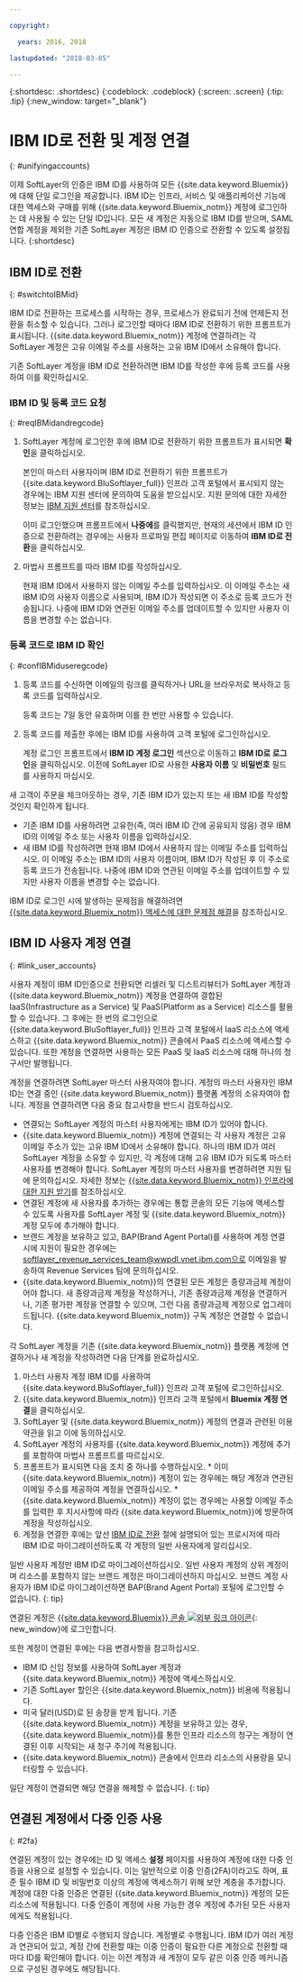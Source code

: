 ```yaml
---

copyright:

  years: 2016, 2018

lastupdated: "2018-03-05"

---
```


{:shortdesc: .shortdesc}
{:codeblock: .codeblock}
{:screen: .screen}
{:tip: .tip}
{:new_window: target="_blank"}

# IBM ID로 전환 및 계정 연결
{: #unifyingaccounts}

이제 SoftLayer의 인증은 IBM ID를 사용하여 모든 {{site.data.keyword.Bluemix}}에 대해 단일 로그인을 제공합니다. IBM ID는 인프라, 서비스 및 애플리케이션 기능에 대한 액세스와 구매를 위해 {{site.data.keyword.Bluemix_notm}} 계정에 로그인하는 데 사용될 수 있는 단일 ID입니다. 모든 새 계정은 자동으로 IBM ID를 받으며, SAML 연합 계정을 제외한 기존 SoftLayer 계정은 IBM ID 인증으로 전환할 수 있도록 설정됩니다.
{:shortdesc}

## IBM ID로 전환
{: #switchtoIBMid}

IBM ID로 전환하는 프로세스를 시작하는 경우, 프로세스가 완료되기 전에 언제든지 전환을 취소할 수 있습니다. 그러나 로그인할 때마다 IBM ID로 전환하기 위한 프롬프트가 표시됩니다. {{site.data.keyword.Bluemix_notm}} 계정에 연결하려는 각 SoftLayer 계정은 고유 이메일 주소를 사용하는 고유 IBM ID에서 소유해야 합니다.

기존 SoftLayer 계정을 IBM ID로 전환하려면 IBM ID를 작성한 후에 등록 코드를 사용하여 이를 확인하십시오.

### IBM ID 및 등록 코드 요청
{: #reqIBMidandregcode}

1. SoftLayer 계정에 로그인한 후에 IBM ID로 전환하기 위한 프롬프트가 표시되면 **확인**을 클릭하십시오.

   본인이 마스터 사용자이며 IBM ID로 전환하기 위한 프롬프트가 {{site.data.keyword.BluSoftlayer_full}} 인프라 고객 포털에서 표시되지 않는 경우에는 IBM 지원 센터에 문의하여 도움을 받으십시오. 지원 문의에 대한 자세한 정보는 [IBM 지원 센터](/docs/get-support/howtogetsupport.html#getting-customer-support)를 참조하십시오. 

   이미 로그인했으며 프롬프트에서 **나중에**를 클릭했지만, 현재의 세션에서 IBM ID 인증으로 전환하려는 경우에는 사용자 프로파일 편집 페이지로 이동하여 **IBM ID로 전환**을 클릭하십시오.

2. 마법사 프롬프트를 따라 IBM ID를 작성하십시오.

   현재 IBM ID에서 사용하지 않는 이메일 주소를 입력하십시오. 이 이메일 주소는 새 IBM ID의 사용자 이름으로 사용되며, IBM ID가 작성되면 이 주소로 등록 코드가 전송됩니다. 나중에 IBM ID와 연관된 이메일 주소를 업데이트할 수 있지만 사용자 이름을 변경할 수는 없습니다.

### 등록 코드로 IBM ID 확인
{: #confIBMiduseregcode}

1. 등록 코드를 수신하면 이메일의 링크를 클릭하거나 URL을 브라우저로 복사하고 등록 코드를 입력하십시오.

   등록 코드는 7일 동안 유효하며 이를 한 번만 사용할 수 있습니다.

2. 등록 코드를 제출한 후에는 IBM ID를 사용하여 고객 포털에 로그인하십시오.

   계정 로그인 프롬프트에서 **IBM ID 계정 로그인** 섹션으로 이동하고 **IBM ID로 로그인**을 클릭하십시오. 이전에 SoftLayer ID로 사용한 **사용자 이름** 및 **비밀번호** 필드를 사용하지 마십시오.

새 고객이 주문을 체크아웃하는 경우, 기존 IBM ID가 있는지 또는 새 IBM ID를 작성할 것인지 확인하게 됩니다.
  * 기존 IBM ID를 사용하려면 고유한(즉, 여러 IBM ID 간에 공유되지 않음) 경우 IBM ID의 이메일 주소 또는 사용자 이름을 입력하십시오.
  * 새 IBM ID를 작성하려면 현재 IBM ID에서 사용하지 않는 이메일 주소를 입력하십시오. 이 이메일 주소는 IBM ID의 사용자 이름이며, IBM ID가 작성된 후 이 주소로 등록 코드가 전송됩니다. 나중에 IBM ID와 연관된 이메일 주소를 업데이트할 수 있지만 사용자 이름을 변경할 수는 없습니다.

IBM ID로 로그인 시에 발생하는 문제점을 해결하려면 [{{site.data.keyword.Bluemix_notm}} 액세스에 대한 문제점 해결](/docs/troubleshoot/ts_accessing.html#accessing)을 참조하십시오.

## IBM ID 사용자 계정 연결
{: #link_user_accounts}

사용자 계정이 IBM ID인증으로 전환되면 리셀러 및 디스트리뷰터가 SoftLayer 계정과 {{site.data.keyword.Bluemix_notm}} 계정을 연결하여 결합된 IaaS(Infrastructure as a Service) 및 PaaS(Platform as a Service) 리소스를 활용할 수 있습니다. 그 후에는 한 번의 로그인으로 {{site.data.keyword.BluSoftlayer_full}} 인프라 고객 포털에서 IaaS 리소스에 액세스하고 {{site.data.keyword.Bluemix_notm}} 콘솔에서 PaaS 리소스에 액세스할 수 있습니다. 또한 계정을 연결하면 사용하는 모든 PaaS 및 IaaS 리소스에 대해 하나의 청구서만 발행됩니다. 

계정을 연결하려면 SoftLayer 마스터 사용자여야 합니다. 계정의 마스터 사용자인 IBM ID는 연결 중인 {{site.data.keyword.Bluemix_notm}} 플랫폼 계정의 소유자여야 합니다. 계정을 연결하려면 다음 중요 참고사항을 반드시 검토하십시오. 

  * 연결되는 SoftLayer 계정의 마스터 사용자에게는 IBM ID가 있어야 합니다. 
  * {{site.data.keyword.Bluemix_notm}} 계정에 연결되는 각 사용자 계정은 고유 이메일 주소가 있는 고유 IBM ID에서 소유해야 합니다. 하나의 IBM ID가 여러 SoftLayer 계정을 소유할 수 있지만, 각 계정에 대해 고유 IBM ID가 되도록 마스터 사용자를 변경해야 합니다. SoftLayer 계정의 마스터 사용자를 변경하려면 지원 팀에 문의하십시오. 자세한 정보는 [{{site.data.keyword.Bluemix_notm}} 인프라에 대한 지원 받기](/docs/customer-portal/cpsupport.html)를 참조하십시오.
  * 연결된 계정에 새 사용자를 추가하는 경우에는 통합 콘솔의 모든 기능에 액세스할 수 있도록 사용자를 SoftLayer 계정 및 {{site.data.keyword.Bluemix_notm}} 계정 모두에 추가해야 합니다.
  * 브랜드 계정을 보유하고 있고, BAP(Brand Agent Portal)를 사용하며 계정 연결 시에 지원이 필요한 경우에는 softlayer_revenue_services_team@wwpdl.vnet.ibm.com으로 이메일을 발송하여 Revenue Services 팀에 문의하십시오. 
  * {{site.data.keyword.Bluemix_notm}}의 연결된 모든 계정은 종량과금제 계정이어야 합니다. 새 종량과금제 계정을 작성하거나, 기존 종량과금제 계정을 연결하거나, 기존 평가판 계정을 연결할 수 있으며, 그런 다음 종량과금제 계정으로 업그레이드됩니다. {{site.data.keyword.Bluemix_notm}} 구독 계정은 연결할 수 없습니다. 

각 SoftLayer 계정을 기존 {{site.data.keyword.Bluemix_notm}} 플랫폼 계정에 연결하거나 새 계정을 작성하려면 다음 단계를 완료하십시오. 

   1. 마스터 사용자 계정 IBM ID를 사용하여 {{site.data.keyword.BluSoftlayer_full}} 인프라 고객 포털에 로그인하십시오. 
   2. {{site.data.keyword.Bluemix_notm}} 인프라 고객 포털에서 **Bluemix 계정 연결**을 클릭하십시오. 
   3. SoftLayer 및 {{site.data.keyword.Bluemix_notm}} 계정의 연결과 관련된 이용 약관을 읽고 이에 동의하십시오.
   4. SoftLayer 계정의 사용자를 {{site.data.keyword.Bluemix_notm}} 계정에 추가를 포함하여 마법사 프롬프트를 따르십시오.
   5. 프롬프트가 표시되면 다음 조치 중 하나를 수행하십시오. 
     * 이미 {{site.data.keyword.Bluemix_notm}} 계정이 있는 경우에는 해당 계정과 연관된 이메일 주소를 제공하여 계정을 연결하십시오. 
     * {{site.data.keyword.Bluemix_notm}} 계정이 없는 경우에는 사용할 이메일 주소를 입력한 후 지시사항에 따라 {{site.data.keyword.Bluemix_notm}}에 방문하여 계정을 작성하십시오.
   6. 계정을 연결한 후에는 앞선 [IBM ID로 전환](/docs/account/softlayerlink.html#switchtoIBMid) 절에 설명되어 있는 프로시저에 따라 IBM ID로 마이그레이션하도록 각 계정의 일반 사용자에게 알리십시오. 

일반 사용자 계정만 IBM ID로 마이그레이션하십시오. 일반 사용자 계정의 상위 계정이며 리소스를 포함하지 않는 브랜드 계정은 마이그레이션하지 마십시오. 브랜드 계정 사용자가 IBM ID로 마이그레이션하면 BAP(Brand Agent Portal) 포털에 로그인할 수 없습니다.
{: tip}

연결된 계정은 [{{site.data.keyword.Bluemix}} 콘솔 ![외부 링크 아이콘](../icons/launch-glyph.svg)](https://console.bluemix.net){: new_window}에 로그인합니다. 

또한 계정이 연결된 후에는 다음 변경사항을 참고하십시오. 
  * IBM ID 신임 정보를 사용하여 SoftLayer 계정과 {{site.data.keyword.Bluemix_notm}} 계정에 액세스하십시오.
  * 기존 SoftLayer 할인은 {{site.data.keyword.Bluemix_notm}} 비용에 적용됩니다.
  * 미국 달러(USD)로 된 송장을 받게 됩니다. 기존 {{site.data.keyword.Bluemix_notm}} 계정을 보유하고 있는 경우, {{site.data.keyword.Bluemix_notm}}를 통한 인프라 리소스의 청구는 계정이 연결된 이후 시작되는 새 청구 주기에 적용됩니다.
  * {{site.data.keyword.Bluemix_notm}} 콘솔에서 인프라 리소스의 사용량을 모니터링할 수 있습니다.

일단 계정이 연결되면 해당 연결을 해제할 수 없습니다.
{: tip}

## 연결된 계정에서 다중 인증 사용
{: #2fa}

연결된 계정이 있는 경우에는 ID 및 액세스 **설정** 페이지를 사용하여 계정에 대한 다중 인증을 사용으로 설정할 수 있습니다. 이는 일반적으로 이중 인증(2FA)이라고도 하며, 표준 필수 IBM ID 및 비밀번호 이상의 계정에 액세스하기 위해 보안 계층을 추가합니다. 계정에 대한 다중 인증은 연결된 {{site.data.keyword.Bluemix_notm}} 계정의 모든 리소스에 적용됩니다. 다중 인증이 계정에 사용 가능한 경우 계정에 추가된 모든 사용자에게도 적용됩니다.

다중 인증은 IBM ID별로 수행되지 않습니다. 계정별로 수행됩니다. IBM ID가 여러 계정과 연관되어 있고, 계정 간에 전환할 때는 이중 인증이 필요한 다른 계정으로 전환할 때마다 ID를 확인해야 합니다. 이는 이전 계정과 새 계정이 모두 같은 이중 인증 메커니즘으로 구성된 경우에도 해당됩니다.
